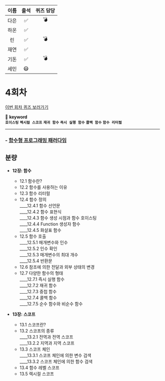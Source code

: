 | 이름 | 출석 | 퀴즈 담당 |
| :--: | :--: | :-------: |
| 다은 |  ✅ |    💣     |
| 하온 |  ✅    |           |
|  린  |   ✅   |    💣     |
| 재연 |    ✅  |           |
| 기돈 |  ✅    |    💣     |
| 세민 |   😷   |           |

# 4회차

<a href="https://github.com/ooheunda/how-to-enjoy/issues/4">이번 회차 퀴즈 보러가기</a>

📌 **keyword**  
 **`호이스팅`** **`렉시컬 스코프`** **`재귀 함수`**  **`즉시 실행 함수`** **`콜백 함수`** **`함수 리터럴`**

<hr>

### - <a href="https://ko.wikipedia.org/wiki/%ED%95%A8%EC%88%98%ED%98%95_%ED%94%84%EB%A1%9C%EA%B7%B8%EB%9E%98%EB%B0%8D">함수형 프로그래밍 패러다임</a>

## 분량

- **12장: 함수**

  - 12.1 함수란?
  - 12.2 함수를 사용하는 이유
  - 12.3 함수 리터럴
  - 12.4 함수 정의  
    ____12.4.1 함수 선언문  
    ____12.4.2 함수 표현식  
    ____12.4.3 함수 생성 시점과 함수 호이스팅  
    ____12.4.4 Function 생성자 함수  
    ____12.4.5 화살표 함수
  - 12.5 함수 호출  
    ____12.5.1 매개변수와 인수  
    ____12.5.2 인수 확인  
    ____12.5.3 매개변수의 최대 개수  
    ____12.5.4 반환문
  - 12.6 참조에 의한 전달과 외부 상태의 변경
  - 12.7 다양한 함수의 형태  
    ____12.7.1 즉시 실행 함수  
    ____12.7.2 재귀 함수  
    ____12.7.3 중첩 함수  
    ____12.7.4 콜백 함수  
    ____12.7.5 순수 함수와 비순수 함수

- **13장: 스코프**
  - 13.1 스코프란?
  - 13.2 스코프의 종류  
    ____13.2.1 전역과 전역 스코프  
    ____13.2.2 지역과 지역 스코프
  - 13.3 스코프 체인  
    ____13.3.1 스코프 체인에 의한 변수 검색  
    ____13.3.2 스코프 체인에 의한 함수 검색
  - 13.4 함수 레벨 스코프
  - 13.5 렉시컬 스코프
